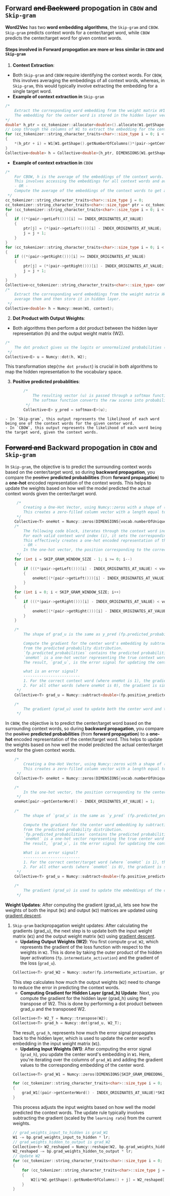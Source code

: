 ## __Forward__ ~~and __Backward__~~ propogation in `CBOW` and `Skip-gram` 
**Word2Vec** has two **word embedding algorithms**, the `Skip-gram` and `CBOW`. `Skip-gram` predicts context words for a center/target word, while `CBOW` predicts the center/target word for given context words.
#### Steps involved in Forward propogation are more or less similar in `CBOW` and `Skip-gram`
1. **Context Extraction**:
- Both `Skip-gram` and `CBOW` require identifying the context words. For `CBOW`, this involves averaging the embeddings of all context words, whereas, in `Skip-gram`, this would typically involve extracting the embedding for a single target word.
- __Example of context extraction in__ `Skip-gram`
```C++
/*
    Extract the corresponding word embedding from the weight matrix 𝑊1.
    The embedding for the center word is stored in the hidden layer vector h.
*/
double* h_ptr = cc_tokenizer::allocator<double>().allocate(W1.getShape().getNumberOfColumns());
// Loop through the columns of W1 to extract the embedding for the center word.
for (cc_tokenizer::string_character_traits<char>::size_type i = 0; i < W1.getShape().getNumberOfColumns(); i++)
{
    *(h_ptr + i) = W1[W1.getShape().getNumberOfColumns()*(pair->getCenterWord() - INDEX_ORIGINATES_AT_VALUE) + i];
}
Collective<double> h = Collective<double>{h_ptr, DIMENSIONS{W1.getShape().getNumberOfColumns(), 1, NULL, NULL}};
```
- __Example of context extraction in__ `CBOW`
```C++
/*
    For CBOW, h is the average of the embeddings of the context words. 
    This involves accessing the embeddings for all context words and averaging them.
    - OR -
    Compute the average of the embeddings of the context words to get a hidden representation, then use it to predict the center word.
 */
cc_tokenizer::string_character_traits<char>::size_type j = 0;
cc_tokenizer::string_character_traits<char>::size_type* ptr = cc_tokenizer::allocator<cc_tokenizer::string_character_traits<char>::size_type>().allocate(CBOW_WINDOW_SIZE*2);
for (cc_tokenizer::string_character_traits<char>::size_type i = 0; i < SKIP_GRAM_WINDOW_SIZE; i++)
{
    if ((*(pair->getLeft()))[i] >= INDEX_ORIGINATES_AT_VALUE)
    {
        ptr[j] = (*(pair->getLeft()))[i] - INDEX_ORIGINATES_AT_VALUE;
        j = j + 1;
    }
}
for (cc_tokenizer::string_character_traits<char>::size_type i = 0; i < SKIP_GRAM_WINDOW_SIZE; i++)
{
    if ((*(pair->getRight()))[i] >= INDEX_ORIGINATES_AT_VALUE)
    {
        ptr[j] = (*(pair->getRight()))[i] - INDEX_ORIGINATES_AT_VALUE;
        j = j + 1;
    }
}
Collective<cc_tokenizer::string_character_traits<char>::size_type> context = Collective<cc_tokenizer::string_character_traits<char>::size_type>{ptr, DIMENSIONS{CBOW_WINDOW_SIZE*2, 1, NULL, NULL}};
/*
    Extract the corresponding word embeddings from the weight matrix 𝑊1, 
    average them and then store it in hidden layer.
 */
Collective<double> h = Numcy::mean(W1, context);
```
2. **Dot Product with Output Weights**:
- Both algorithms then perform a dot product between the hidden layer representation (h) and the output weight matrix (W2).
```C++
/*
    The dot product gives us the logits or unnormalized probabilities (u), which can then be transformed into probabilities using a softmax function
 */
Collective<E> u = Numcy::dot(h, W2);
```
This transformation step(`the dot product`) is crucial in both algorithms to map the hidden representation to the vocabulary space.

3. **Positive predicted probablities**:
```C++
        /*
            The resulting vector (u) is passed through a softmax function to obtain the predicted probabilities (y_pred). 
            The softmax function converts the raw scores into probabilities.
         */
        Collective<E> y_pred = softmax<E>(u);
```
    - In `Skip-gram`, this output represents the likelihood of each word being one of the context words for the given center word.
    - In `CBOW`, this output represents the likelihood of each word being the target word, given the context words.

## ~~__Forward__ and~~ __Backward__ propogation in `CBOW` and `Skip-gram` 
In `Skip-gram`, the objective is to predict the surrounding context words based on the center/target word, so during **backward propagation**, you compare the ~~positive~~ **predicted probabilities** (from **forward propagation**) to a **one-hot** encoded representation of the context words. This helps to update the weights based on how well the model predicted the actual context words given the center/target word.
```C++    
     /*
        Creating a One-Hot Vector, using Numcy::zeros with a shape of (1, vocab.numberOfUniqueTokens()).
        This creates a zero-filled column vector with a length equal to the vocabulary size
     */
    Collective<T> oneHot = Numcy::zeros(DIMENSIONS{vocab.numberOfUniqueTokens(), 1, NULL, NULL});
    /*
        The following code block, iterates through the context word indices (left and right) from the pair object.
        For each valid context word index (i), it sets the corresponding element in the oneHot vector to 1.
        This effectively creates a one-hot encoded representation of the context words.
        - OR -
        In the one-hot vector, the position corresponding to the correct context word is set to 1, and all other positions are 0. 
     */        
    for (int i = SKIP_GRAM_WINDOW_SIZE - 1; i >= 0; i--)
    {       
        if (((*(pair->getLeft()))[i] - INDEX_ORIGINATES_AT_VALUE) < vocab.numberOfUniqueTokens())
        {
            oneHot[(*(pair->getLeft()))[i] - INDEX_ORIGINATES_AT_VALUE] = 1;
        }
    }
    for (int i = 0; i < SKIP_GRAM_WINDOW_SIZE; i++)
    {
        if (((*(pair->getRight()))[i] - INDEX_ORIGINATES_AT_VALUE) < vocab.numberOfUniqueTokens())
        {
            oneHot[(*(pair->getRight()))[i] - INDEX_ORIGINATES_AT_VALUE] = 1;
        }        
    }

    /* 
        The shape of grad_u is the same as y_pred (fp.predicted_probabilities) which is (1, len(vocab) without redundency)

        Compute the gradient for the center word's embedding by subtracting the one-hot vector of the actual context word
        from the predicted probability distribution.
        `fp.predicted_probabilities` contains the predicted probabilities over all words in the vocabulary.
        `oneHot` is a one-hot vector representing the true context word in the vocabulary.
        The result, `grad_u`, is the error signal for updating the center word's embedding in the Skip-gram model.

        what is an error signal?
        -------------------------
        1. For the correct context word (where oneHot is 1), the gradient is (predicted_probabilities - 1), meaning the model's prediction was off by that much.
        2. For all other words (where oneHot is 0), the gradient is simply predicted_probabilities, meaning the model incorrectly assigned a nonzero probability to these words(meaning the model's prediction was off by that much, which the whole of predicted_probability for that out of context word).        
     */
    Collective<T> grad_u = Numcy::subtract<double>(fp.positive_predicted_probabilities, oneHot);

    /*
        The gradient (grad_u) used to update both the center word and the context word embeddings. 
     */
```
In `CBOW`, the objective is to predict the center/target word based on the surrounding context words, so during **backward propagation**, you compare the ~~positive~~ **predicted probabilities** (from **forward propagation**) to a **one-hot** encoded representation of the center/target word. This helps to update the weights based on how well the model predicted the actual center/target word for the given context words.
```C++
    /*
        Creating a One-Hot Vector, using Numcy::zeros with a shape of (1, vocab.numberOfUniqueTokens()).
        This creates a zero-filled column vector with a length equal to the vocabulary size
     */
    Collective<T> oneHot = Numcy::zeros(DIMENSIONS{vocab.numberOfUniqueTokens(), 1, NULL, NULL});

    /*
        In the one-hot vector, the position corresponding to the center/target word is set to 1, and all other positions are 0.
     */
    oneHot[pair->getCenterWord() - INDEX_ORIGINATES_AT_VALUE] = 1;
    
    /* 
        The shape of `grad_u` is the same as `y_pred` (fp.predicted_probabilities) which is (1, len(vocab)).

        Compute the gradient for the center word embedding by subtracting the one-hot vector of the center/target word
        from the predicted probability distribution.
        `fp.predicted_probabilities` contains the predicted probabilities over all words in the vocabulary.
        `oneHot` is a one-hot vector representing the true center word in the vocabulary.
        The result, `grad_u`, is the error signal for updating the context words' embeddings in the CBOW model.

        What is an error signal?
        -------------------------
        1. For the correct center/target word (where `oneHot` is 1), the gradient is (predicted_probabilities - 1), meaning the model's prediction was off by that much.
        2. For all other words (where `oneHot` is 0), the gradient is simply `predicted_probabilities`, meaning the model incorrectly assigned a nonzero probability to these words.
     */
    Collective<T> grad_u = Numcy::subtract<double>(fp.positive_predicted_probabilities, oneHot);
    
    /*
        The gradient (grad_u) is used to update the embeddings of the context words, based on the error between the predicted center word and the true center word.
     */
```
**Weight Updates**: After computing the gradient (grad_u), lets see how the weights of both the input (`W1`) and output (`W2`) matrices are updated using [gradient descent](./GradientDescent.md).

1. `Skip-gram` backpropagation weight updates: After calculating the gradients (grad_u), the next step is to update both the input weight matrix (`W1`) and the output weight matrix (`W2`) using [gradient descent](./GradientDescent.md).
    - **Updating Output Weights (W2)**:
    You first compute `grad_W2`, which represents the gradient of the loss function with respect to the weights in `W2`. This is done by taking the outer product of the hidden layer activations (`fp.intermediate_activation`) and the gradient of the loss (`grad_u`).
    ```C++
    Collective<T> grad_W2 = Numcy::outer(fp.intermediate_activation, grad_u);
    ```
    This step calculates how much the output weights (`W2`) need to change to reduce the error in predicting the context words.
    - **Computing Gradient for Hidden Layer (grad_h) Update**:
    Next, you compute the gradient for the hidden layer (grad_h) using the transpose of W2. This is done by performing a dot product between grad_u and the transposed W2.
    ```C++
    Collective<T> W2_T = Numcy::transpose(W2);
    Collective<T> grad_h = Numcy::dot(grad_u, W2_T);    
    ```
    The result, `grad_h`, represents how much the error signal propagates back to the hidden layer, which is used to update the center word's embedding in the input weight matrix (`W1`).
    - **Updating Input Weights (W1)**:
    After computing the error signal (`grad_h`), you update the center word's embedding in `W1`. Here, you're iterating over the columns of `grad_W1` and adding the gradient values to the corresponding embedding of the center word.
    ```C++
    Collective<T> grad_W1 = Numcy::zeros(DIMENSIONS{SKIP_GRAM_EMBEDDNG_VECTOR_SIZE, vocab.numberOfUniqueTokens(), NULL, NULL});

    for (cc_tokenizer::string_character_traits<char>::size_type i = 0; i < grad_W1.getShape().getNumberOfColumns(); i++)
    {
        grad_W1[(pair->getCenterWord() - INDEX_ORIGINATES_AT_VALUE)*SKIP_GRAM_EMBEDDNG_VECTOR_SIZE + i] += grad_h[i];
    }
    ```
    This process adjusts the input weights based on how well the model predicted the context words. The update rule typically involves subtracting the gradient (scaled by the `learning rate`) from the current weights.
    ```C++
    // grad_weights_input_to_hidden is grad_W1
    W1 -= bp.grad_weights_input_to_hidden * lr;
    // grad_weights_hidden_to_output is grad_W2
    Collective<t> W2_reshaped = Numcy::reshape(W2, bp.grad_weights_hidden_to_output);
    W2_reshaped -= bp.grad_weights_hidden_to_output * lr;
    // Update W2
    for (cc_tokenizer::string_character_traits<char>::size_type i = 0; i < W2.getShape().getDimensionsOfArray().getNumberOfInnerArrays(); i++)
    {
        for (cc_tokenizer::string_character_traits<char>::size_type j = 0; j < W2.getShape().getNumberOfColumns(); j++)
        {
            W2[i*W2.getShape().getNumberOfColumns() + j] = W2_reshaped[i*W2_reshaped.getShape().getNumberOfColumns() + j];\
        }
    }
    ```

    








